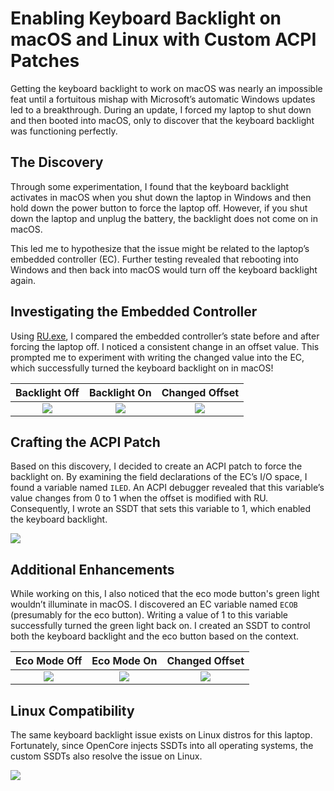 # Enabling Keyboard Backlight on macOS and Linux with Custom ACPI Patches

Getting the keyboard backlight to work on macOS was nearly an impossible feat until a fortuitous mishap with Microsoft’s automatic Windows updates led to a breakthrough. During an update, I forced my laptop to shut down and then booted into macOS, only to discover that the keyboard backlight was functioning perfectly.

## The Discovery

Through some experimentation, I found that the keyboard backlight activates in macOS when you shut down the laptop in Windows and then hold down the power button to force the laptop off. However, if you shut down the laptop and unplug the battery, the backlight does not come on in macOS.

This led me to hypothesize that the issue might be related to the laptop’s embedded controller (EC). Further testing revealed that rebooting into Windows and then back into macOS would turn off the keyboard backlight again.

## Investigating the Embedded Controller

Using [RU.exe](http://ruexe.blogspot.com/), I compared the embedded controller’s state before and after forcing the laptop off. I noticed a consistent change in an offset value. This prompted me to experiment with writing the changed value into the EC, which successfully turned the keyboard backlight on in macOS!

Backlight Off  |  Backlight On  |  Changed Offset
:--:|:--:|:--:
![](https://github.com/user-attachments/assets/87d72b9d-7030-45d0-b08d-8f0583060d7c)  |  ![](https://github.com/user-attachments/assets/71067505-c4e0-4dd0-996d-c6e963962bb2)  |  ![](https://github.com/user-attachments/assets/50d23247-f9c1-48ca-8670-6b6dbb4edfb0)

## Crafting the ACPI Patch

Based on this discovery, I decided to create an ACPI patch to force the backlight on. By examining the field declarations of the EC’s I/O space, I found a variable named `ILED`. An ACPI debugger revealed that this variable’s value changes from 0 to 1 when the offset is modified with RU. Consequently, I wrote an SSDT that sets this variable to 1, which enabled the keyboard backlight.

![](https://github.com/user-attachments/assets/24fc9c75-c10f-4355-a7f4-250325815ef6)

## Additional Enhancements

While working on this, I also noticed that the eco mode button's green light wouldn’t illuminate in macOS. I discovered an EC variable named `ECOB` (presumably for the eco button). Writing a value of 1 to this variable successfully turned the green light back on. I created an SSDT to control both the keyboard backlight and the eco button based on the context.

Eco Mode Off  |  Eco Mode On  |  Changed Offset
:--:|:--:|:--:
![](https://github.com/user-attachments/assets/26b37a05-3108-478d-ab28-2b25e04f639c)  |  ![](https://github.com/user-attachments/assets/0090d7ef-6431-407f-9275-d4bd3f888295)  |  ![](https://github.com/user-attachments/assets/ccfc6035-14a7-475f-a73f-e6fb3d813805)

## Linux Compatibility

The same keyboard backlight issue exists on Linux distros for this laptop. Fortunately, since OpenCore injects SSDTs into all operating systems, the custom SSDTs also resolve the issue on Linux.

![](https://github.com/user-attachments/assets/ccea4b81-0f01-45a3-823e-cce86cffbb36)